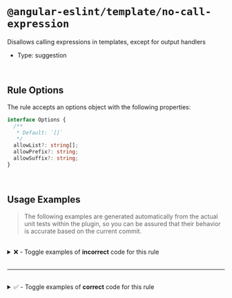 <!--

  DO NOT EDIT.

  This markdown file was autogenerated using a mixture of the following files as the source of truth for its data:
  - ../../src/rules/no-call-expression.ts
  - ../../tests/rules/no-call-expression/cases.ts

  In order to update this file, it is therefore those files which need to be updated, as well as potentially the generator script:
  - ../../../../tools/scripts/generate-rule-docs.ts

-->

<br>

# `@angular-eslint/template/no-call-expression`

Disallows calling expressions in templates, except for output handlers

- Type: suggestion

<br>

## Rule Options

The rule accepts an options object with the following properties:

```ts
interface Options {
  /**
   * Default: `[]`
   */
  allowList?: string[];
  allowPrefix?: string;
  allowSuffix?: string;
}

```

<br>

## Usage Examples

> The following examples are generated automatically from the actual unit tests within the plugin, so you can be assured that their behavior is accurate based on the current commit.

<br>

<details>
<summary>❌ - Toggle examples of <strong>incorrect</strong> code for this rule</summary>

<br>

#### Default Config

```json
{
  "rules": {
    "@angular-eslint/template/no-call-expression": [
      "error"
    ]
  }
}
```

<br>

#### ❌ Invalid Code

```html
<div>{{ getInfo()() }}</div>
        ~~~~~~~~~~~
```

<br>

---

<br>

#### Default Config

```json
{
  "rules": {
    "@angular-eslint/template/no-call-expression": [
      "error"
    ]
  }
}
```

<br>

#### ❌ Invalid Code

```html
<a href="{{ getUrls().user }}"></a>
            ~~~~~~~~~
```

<br>

---

<br>

#### Default Config

```json
{
  "rules": {
    "@angular-eslint/template/no-call-expression": [
      "error"
    ]
  }
}
```

<br>

#### ❌ Invalid Code

```html
<p [test]="test?.getInfo()"></p>
           ~~~~~~~~~~~~~~~
```

<br>

---

<br>

#### Default Config

```json
{
  "rules": {
    "@angular-eslint/template/no-call-expression": [
      "error"
    ]
  }
}
```

<br>

#### ❌ Invalid Code

```html
<a [href]="id && createUrl() && test()($any)">info</a>
                 ~~~~~~~~~~~    ~~~~~~~~~~~~
{{ id || obj?.nested1() }}
         ~~~~~~~~~~~~~~
```

<br>

---

<br>

#### Default Config

```json
{
  "rules": {
    "@angular-eslint/template/no-call-expression": [
      "error"
    ]
  }
}
```

<br>

#### ❌ Invalid Code

```html
<a [href]="id ? a?.createUrl() : editUrl(3)">info</a>
                ~~~~~~~~~~~~~~   ~~~~~~~~~~
{{ 1 === 2 ? 3 : obj?.nested1()() }}
                 ~~~~~~~~~~~~~~~~
```

<br>

---

<br>

#### Default Config

```json
{
  "rules": {
    "@angular-eslint/template/no-call-expression": [
      "error"
    ]
  }
}
```

<br>

#### ❌ Invalid Code

```html
{{ obj?.nested1() }} {{ obj!.nested1() }}
   ~~~~~~~~~~~~~~       ~~~~~~~~~~~~~~
<button [type]="obj!.$any(b)!.getType()()">info</button>
                ~~~~~~~~~~~~~~~~~~~~~~~~~
<a [href]="obj.propertyA?.href()">info</a>
           ~~~~~~~~~~~~~~~~~~~~~
```

<br>

---

<br>

#### Default Config

```json
{
  "rules": {
    "@angular-eslint/template/no-call-expression": [
      "error"
    ]
  }
}
```

<br>

#### ❌ Invalid Code

```html
@if (foo()) {
     ~~~~~
  <div [id]="foo()"></div>
             ~~~~~
} @else if (foo()) {
            ~~~~~
  <div [id]="foo()"></div>
             ~~~~~
} @else {
  <div [id]="foo()"></div>
             ~~~~~
}
```

<br>

---

<br>

#### Default Config

```json
{
  "rules": {
    "@angular-eslint/template/no-call-expression": [
      "error"
    ]
  }
}
```

<br>

#### ❌ Invalid Code

```html
@switch (foo()) {
         ~~~~~
  @case(foo()) {
        ~~~~~
    <div [id]="foo()"></div>
               ~~~~~
  }
  @default {
    <div [id]="foo()"></div>
               ~~~~~
  }
}
```

<br>

---

<br>

#### Default Config

```json
{
  "rules": {
    "@angular-eslint/template/no-call-expression": [
      "error"
    ]
  }
}
```

<br>

#### ❌ Invalid Code

```html
@for (item of getFooList(); track item.getId()) {
              ~~~~~~~~~~~~        ~~~~~~~~~~~~
  <div [id]="foo()"></div>
             ~~~~~
} @empty {
  <div [id]="foo()"></div>
             ~~~~~
}
```

<br>

---

<br>

#### Default Config

```json
{
  "rules": {
    "@angular-eslint/template/no-call-expression": [
      "error"
    ]
  }
}
```

<br>

#### ❌ Invalid Code

```html
@defer (when foo(); prefetch when foo()) {
             ~~~~~                ~~~~~
  <div [id]="foo()"></div>
             ~~~~~
} @error {
  <div [id]="foo()"></div>
             ~~~~~
} @loading {
  <div [id]="foo()"></div>
             ~~~~~
} @placeholder {
  <div [id]="foo()"></div>
             ~~~~~
}
```

</details>

<br>

---

<br>

<details>
<summary>✅ - Toggle examples of <strong>correct</strong> code for this rule</summary>

<br>

#### Default Config

```json
{
  "rules": {
    "@angular-eslint/template/no-call-expression": [
      "error"
    ]
  }
}
```

<br>

#### ✅ Valid Code

```html
{{ info }}
```

<br>

---

<br>

#### Default Config

```json
{
  "rules": {
    "@angular-eslint/template/no-call-expression": [
      "error"
    ]
  }
}
```

<br>

#### ✅ Valid Code

```html
<button type="button" (click)="handleClick()">Click Here</button>
```

<br>

---

<br>

#### Default Config

```json
{
  "rules": {
    "@angular-eslint/template/no-call-expression": [
      "error"
    ]
  }
}
```

<br>

#### ✅ Valid Code

```html
{{ $any(info) }}
```

<br>

---

<br>

#### Default Config

```json
{
  "rules": {
    "@angular-eslint/template/no-call-expression": [
      "error"
    ]
  }
}
```

<br>

#### ✅ Valid Code

```html
<input (change)="obj?.changeHandler()">
```

<br>

---

<br>

#### Default Config

```json
{
  "rules": {
    "@angular-eslint/template/no-call-expression": [
      "error"
    ]
  }
}
```

<br>

#### ✅ Valid Code

```html
<form [formGroup]="form" (ngSubmit)="form.valid || save()"></form>
```

<br>

---

<br>

#### Default Config

```json
{
  "rules": {
    "@angular-eslint/template/no-call-expression": [
      "error"
    ]
  }
}
```

<br>

#### ✅ Valid Code

```html
<form [formGroup]="form" (ngSubmit)="form.valid && save()"></form>
```

<br>

---

<br>

#### Default Config

```json
{
  "rules": {
    "@angular-eslint/template/no-call-expression": [
      "error"
    ]
  }
}
```

<br>

#### ✅ Valid Code

```html
<form [formGroup]="form" (ngSubmit)="id ? save() : edit()"></form>
```

<br>

---

<br>

#### Custom Config

```json
{
  "rules": {
    "@angular-eslint/template/no-call-expression": [
      "error",
      {
        "allowList": [
          "nested",
          "getHref"
        ],
        "allowPrefix": "$",
        "allowSuffix": "$"
      }
    ]
  }
}
```

<br>

#### ✅ Valid Code

```html
{{ obj?.nested() }} {{ obj!.nested() }}
<a [href]="getHref()">info</a>
{{ $validWithPrefix() }} {{ validWithSuffix$() }}
```

<br>

---

<br>

#### Default Config

```json
{
  "rules": {
    "@angular-eslint/template/no-call-expression": [
      "error"
    ]
  }
}
```

<br>

#### ✅ Valid Code

```html
@if (condition) {
  <div></div>
} @else if (otherCondition) {
  <div></div>
} @else {
  <div></div>
}
```

<br>

---

<br>

#### Default Config

```json
{
  "rules": {
    "@angular-eslint/template/no-call-expression": [
      "error"
    ]
  }
}
```

<br>

#### ✅ Valid Code

```html
@switch (condition) {
  @case(value) {
    <div></div>
  }
  @default {
    <div></div>
  }
}
```

<br>

---

<br>

#### Default Config

```json
{
  "rules": {
    "@angular-eslint/template/no-call-expression": [
      "error"
    ]
  }
}
```

<br>

#### ✅ Valid Code

```html
@for (item of list; track item.id)) {
  <div></div>
} @empty {
  <div></div>
}
```

<br>

---

<br>

#### Default Config

```json
{
  "rules": {
    "@angular-eslint/template/no-call-expression": [
      "error"
    ]
  }
}
```

<br>

#### ✅ Valid Code

```html
@defer (on viewport(ref); prefetch on viewport(ref)) {
  <div></div>
} @error {
  <div></div>
} @loading {
  <div></div>
} @placeholder {
  <div></div>
}
```

</details>

<br>

